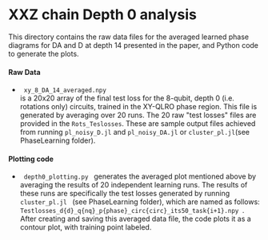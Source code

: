 # XXZ chain Depth 0 analysis

This directory contains the raw data files for the averaged learned phase diagrams for DA and D at depth 14 presented in the paper, and Python code to generate the plots.


#### Raw Data
<ul>
  <li>  <code> xy_8_DA_14_averaged.npy </code>  </li> is a 20x20 array of the final test loss for the 8-qubit, depth 0 (i.e. rotations only) circuits, trained in the XY-QLRO phase region.  This file is generated by averaging over 20 runs.  The 20 raw "test losses" files are provided in the <code>Rots_Teslosses</code>.  These are sample output files achieved from running <code>pl_noisy_D.jl</code> and <code>pl_noisy_DA.jl</code> or <code>cluster_pl.jl</code>(see PhaseLearning folder).
  
</ul>

#### Plotting code
  <ul>
    <li><code> depth0_plotting.py </code> generates the averaged plot mentioned above by averaging the results of 20 independent learning runs.  The results of these runs are specifically the test losses generated by running <code> cluster_pl.jl </code> (see PhaseLearning folder), which are named as follows: <code>Testlosses_d{d}_q{nq}_p{phase}_circ{circ}_its50_task{i+1}.npy </code>.<br />
After creating and saving this averaged data file, the code plots it as a contour plot, with training point labeled.
       </li>
    
  </ul>



